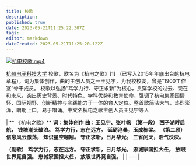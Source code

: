 ```yaml
---
title: 校歌
description: 
published: true
date: 2023-05-21T11:25:22.307Z
tags: 
editor: markdown
dateCreated: 2023-05-21T11:25:20.122Z
---
```


[![杭电校歌.mp4](https://gw.alipayobjects.com/mdn/prod_resou/afts/img/A*NNs6TKOR3isAAAAAAAAAAABkARQnAQ)]()

[杭州电子科技大学](https://baike.baidu.com/item/%E6%9D%AD%E5%B7%9E%E7%94%B5%E5%AD%90%E7%A7%91%E6%8A%80%E5%A4%A7%E5%AD%A6/300087)
校歌，歌名为《杭电之歌》[1] （已写入2015年年底出台的杭电章程），词为集体创作，曲的主创人员之一王见宇，为我校校友，曾是“1900工作室”骨干成员。
校歌以弘扬“笃学力行、守正求新”为核心，贯穿学校的过去、现在和未来，突出历史背景、时代特色、学科优势和教育使命，强调了杭电集家国情怀、国际视野、创新精神与实践能力于一体的育人定位。整首歌简洁大气，热烈澎湃，朗朗上口，易于唱诵。中文名杭电之歌主创人员王见宇等人

| **   《杭电之歌》**
**词：集体创作**
**曲：王见宇、张叶帆**
**（第一段）**
**西子湖畔启航，**
**钱塘潮头破浪。**
**笃学力行，志在远方。**
**砥砺沧桑，玉成栋梁。**
**（第二段）**
**信息风云激荡，**
**知识星空翱翔。**
**守正求新，日月华光。**
**三省问天，浩气泱泱。**

**（副歌）**
**笃学力行，志在远方。**
**守正求新，日月华光。**
**忠诚家国担大任，**
**放眼世界竞自强。**
**忠诚家国担大任，**
**放眼世界竞自强。** |
| --- |



